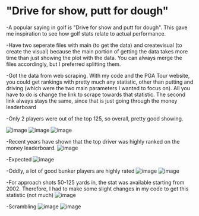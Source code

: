 # "Drive for show, putt for dough"

-A popular saying in golf is "Drive for show and putt for dough". This gave me inspiration to see how golf stats relate to actual performance.

-Have two seperate files with main (to get the data) and createvisual (to create the visual) because the main portion of getting the data takes more time than just showing the plot with the data. You can always merge the files accordingly, but I preferred splitting them.

-Got the data from web scraping. With my code and the PGA Tour website, you could get rankings with pretty much any statistic, other than putting and driving (which were the two main parameters I wanted to focus on). All you have to do is change the link to scrape towards that statistic. The second link always stays the same, since that is just going through the money leaderboard 

-Only 2 players were out of the top 125, so overall, pretty good showing. 

![image](https://user-images.githubusercontent.com/62976976/81375636-cdd5a600-90b6-11ea-9604-b65f1eaa0799.png)
![image](https://user-images.githubusercontent.com/62976976/81375662-da59fe80-90b6-11ea-977a-68f303c7267d.png)
![image](https://user-images.githubusercontent.com/62976976/81374062-2c008a00-90b3-11ea-8057-50e1b05461f8.png)

-Recent years have shown that the top driver was highly ranked on the money leaderboard.
![image](https://user-images.githubusercontent.com/62976976/81458365-dd083280-914e-11ea-89fc-e4deafb44c4d.png)

-Expected
![image](https://user-images.githubusercontent.com/62976976/81459126-1e9adc80-9153-11ea-82fb-cdba7eceadb4.png)

-Oddly, a lot of good bunker players are highly rated 
![image](https://user-images.githubusercontent.com/62976976/81459344-4b9bbf00-9154-11ea-86b8-1f0fce2b0cb8.png)
![image](https://user-images.githubusercontent.com/62976976/81459358-5bb39e80-9154-11ea-9e56-ba235337fcd3.png)

-For approach shots 50-125 yards in, the stat was available starting from 2002. Therefore, I had to make some slight changes in my code to get this statistic (not much)
![image](https://user-images.githubusercontent.com/62976976/81460115-07122280-9158-11ea-9e6a-a951966fc64d.png)

-Scrambling
![image](https://user-images.githubusercontent.com/62976976/81460632-7c332700-915b-11ea-9982-75645afa60a0.png)
![image](https://user-images.githubusercontent.com/62976976/81460701-de8c2780-915b-11ea-894f-3da9990f029d.png)


